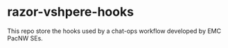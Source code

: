 # razor-vshpere-hooks
This repo store the hooks used by a chat-ops workflow developed by EMC PacNW SEs. 
